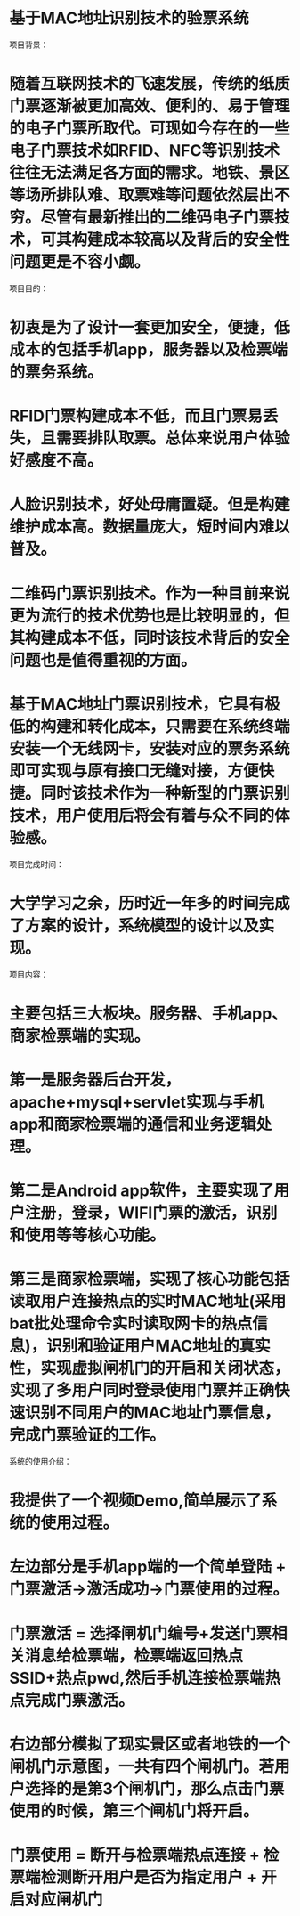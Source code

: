 # 基于MAC地址识别技术的验票系统

项目背景：
  # 随着互联网技术的飞速发展，传统的纸质门票逐渐被更加高效、便利的、易于管理的电子门票所取代。可现如今存在的一些电子门票技术如RFID、NFC等识别技术往往无法满足各方面的需求。地铁、景区等场所排队难、取票难等问题依然层出不穷。尽管有最新推出的二维码电子门票技术，可其构建成本较高以及背后的安全性问题更是不容小觑。

项目目的：
  
 # 初衷是为了设计一套更加安全，便捷，低成本的包括手机app，服务器以及检票端的票务系统。
 # RFID门票构建成本不低，而且门票易丢失，且需要排队取票。总体来说用户体验好感度不高。
 # 人脸识别技术，好处毋庸置疑。但是构建维护成本高。数据量庞大，短时间内难以普及。
 # 二维码门票识别技术。作为一种目前来说更为流行的技术优势也是比较明显的，但其构建成本不低，同时该技术背后的安全问题也是值得重视的方面。
 # 基于MAC地址门票识别技术，它具有极低的构建和转化成本，只需要在系统终端安装一个无线网卡，安装对应的票务系统即可实现与原有接口无缝对接，方便快捷。同时该技术作为一种新型的门票识别技术，用户使用后将会有着与众不同的体验感。

项目完成时间：
 # 大学学习之余，历时近一年多的时间完成了方案的设计，系统模型的设计以及实现。

项目内容：
 
 # 主要包括三大板块。服务器、手机app、商家检票端的实现。
 # 第一是服务器后台开发，apache+mysql+servlet实现与手机app和商家检票端的通信和业务逻辑处理。
 # 第二是Android app软件，主要实现了用户注册，登录，WIFI门票的激活，识别和使用等等核心功能。 
 # 第三是商家检票端，实现了核心功能包括读取用户连接热点的实时MAC地址(采用bat批处理命令实时读取网卡的热点信息)，识别和验证用户MAC地址的真实性，实现虚拟闸机门的开启和关闭状态，实现了多用户同时登录使用门票并正确快速识别不同用户的MAC地址门票信息，完成门票验证的工作。
  
系统的使用介绍：
 # 我提供了一个视频Demo,简单展示了系统的使用过程。
 # 左边部分是手机app端的一个简单登陆 + 门票激活->激活成功->门票使用的过程。   
 # 门票激活 = 选择闸机门编号+发送门票相关消息给检票端，检票端返回热点SSID+热点pwd,然后手机连接检票端热点完成门票激活。
 # 右边部分模拟了现实景区或者地铁的一个闸机门示意图，一共有四个闸机门。若用户选择的是第3个闸机门，那么点击门票使用的时候，第三个闸机门将开启。
 # 门票使用 = 断开与检票端热点连接 + 检票端检测断开用户是否为指定用户 + 开启对应闸机门 
